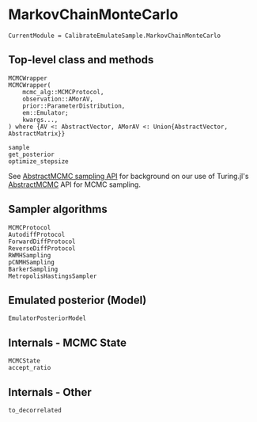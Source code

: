 # MarkovChainMonteCarlo

```@meta
CurrentModule = CalibrateEmulateSample.MarkovChainMonteCarlo
```

## Top-level class and methods

```@docs
MCMCWrapper
MCMCWrapper(
    mcmc_alg::MCMCProtocol,
    observation::AMorAV,
    prior::ParameterDistribution,
    em::Emulator;
    kwargs...,
) where {AV <: AbstractVector, AMorAV <: Union{AbstractVector, AbstractMatrix}}

sample
get_posterior
optimize_stepsize
```

See [AbstractMCMC sampling API](@ref) for background on our use of Turing.jl's 
[AbstractMCMC](https://turing.ml/dev/docs/for-developers/interface) API for 
MCMC sampling.

## Sampler algorithms

```@docs
MCMCProtocol
AutodiffProtocol
ForwardDiffProtocol
ReverseDiffProtocol
RWMHSampling
pCNMHSampling
BarkerSampling
MetropolisHastingsSampler
```

## Emulated posterior (Model)

```@docs
EmulatorPosteriorModel
```

## Internals - MCMC State

```@docs
MCMCState
accept_ratio
```

## Internals - Other

```@docs
to_decorrelated
```